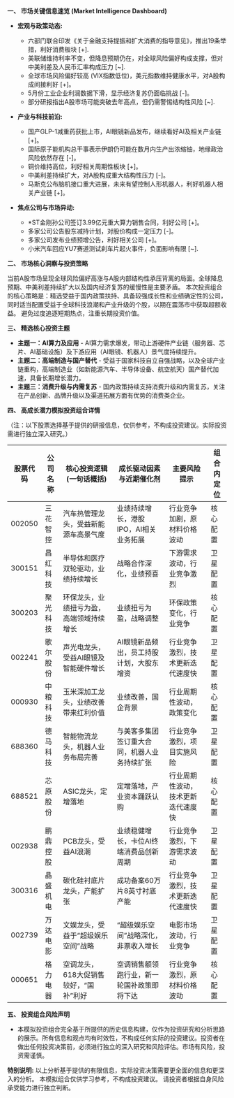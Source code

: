 **一、 市场关键信息速览 (Market Intelligence Dashboard)**

* **宏观与政策动态:**
    * 六部门联合印发《关于金融支持提振和扩大消费的指导意见》，推出19条举措，利好消费板块 [+].
    * 美联储维持利率不变，但降息预期仍在，对全球风险偏好构成支撑，但对中美利差及人民币汇率构成压力 [~].
    * 全球市场风险偏好较高 (VIX指数低位)，美元指数维持健康水平，对A股构成间接利好 [+]。
    * 5月份工业企业利润数据下滑，显示经济复苏仍面临挑战 [-]。
    * 部分研报指出A股市场可能突破去年高点，但仍需警惕结构性风险 [~].

* **产业与科技前沿:**
    *  国产GLP-1减重药获批上市，AI眼镜新品发布，继续看好AI及相关产业链 [+]。
    *  国际原子能机构总干事表示伊朗仍可能在数月内生产出浓缩铀，地缘政治风险依然存在 [-]。
    *  铜价维持高位，利好相关周期性板块 [+]。
    *  中美利差持续扩大，对A股构成重大结构性压力 [-]。
    * 马斯克公布脑机接口重大进展，未来有望控制人形机器人，利好机器人相关产业链 [+]。

* **焦点公司与市场异动:**
    *  *ST金刚孙公司签订3.99亿元重大算力销售合同，利好公司 [+]。
    *  多家公司公告股东减持计划，对股价构成一定压力 [-]。
    *  多家公司发布业绩预增公告，利好相关公司 [+]。
    *  小米汽车回应YU7赛道测试刹车片起火事件，负面影响有限 [~].


**二、 市场核心洞察与投资策略**

当前A股市场呈现全球风险偏好高涨与A股内部结构性承压背离的局面。全球降息预期、中美利差持续扩大以及国内经济复苏的缓慢性是主要矛盾。  本次投资组合的核心策略是：精选受益于国内政策扶持、具备较强成长性和业绩确定性的公司，同时适当配置受益于全球科技浪潮和产业升级的个股，以期在震荡市中获取超额收益。  避免过度追逐短期热点，注重长期投资价值。


**三、 精选核心投资主题**

* **主题一：AI算力及应用** -  AI算力需求爆发，带动上游硬件产业链（服务器、芯片、AI基础设施）及下游应用（AI眼镜、机器人）景气度持续提升。
* **主题二：高端制造与国产替代** -  受益于国家科技自立自强战略，以及全球产业链重构，高端制造业（如新能源汽车、半导体设备、航空航天）国产替代加速，具备长期增长潜力。
* **主题三：消费升级与内需复苏** -  国内政策持续支持消费升级和内需复苏，关注在产品创新、品牌升级以及渠道拓展方面有优势的消费类企业。


**四、 高成长潜力模拟投资组合详情**

（注：以下股票选择基于提供的研报信息，仅供参考，不构成投资建议。实际投资需进行独立深入研究。）

| 股票代码 | 公司名称     | 核心投资逻辑 (一句话概括) | 成长驱动因素与近期催化剂 | 主要风险提示                                     | 组合内定位 |
|------------|---------------|-----------------------------|-----------------------------|-------------------------------------------------|-------------|
| 002050     | 三花智控     |  汽车热管理龙头，受益新能源车高景气度 |  业绩持续增长，港股IPO，AI相关业务拓展     |  行业竞争加剧，原材料价格波动                             | 核心配置   |
| 300151     | 昌红科技     | 半导体和医疗双轮驱动，业绩持续增长 |  战略合作深化，业绩预喜                       |  下游需求波动，行业竞争激烈                               | 卫星配置   |
| 300203     | 聚光科技     |  环保龙头，业绩扭亏为盈，高端领域持续增长 |  业绩扭亏为盈，战略调整                       |  环保政策变化，行业竞争                             | 核心配置   |
| 002241     | 歌尔股份     | 声光电龙头，受益AI眼镜及智能硬件增长 | AI眼镜新品频出，员工持股计划，大股东增资             | 行业竞争激烈，技术更新迭代速度快                         | 卫星配置   |
| 000930     | 中粮科技     | 玉米深加工龙头，业绩改善带来红利价值 | 业绩改善，国企背景                           |  行业周期性波动，政策变化                               | 核心配置   |
| 688360     | 德马科技     | 智能物流龙头，机器人业务布局完善  |  与美客多集团签订重大合同，机器人业务持续扩张 |  行业竞争激烈，项目实施风险                             | 卫星配置   |
| 688521     | 芯原股份     | ASIC龙头，定增落地                      | 定增落地，产业资本踊跃认购                   |  行业周期性波动，技术更新迭代速度快                         | 核心配置   |
| 002938     | 鹏鼎控股     |  PCB龙头，受益AI浪潮                     | 业绩稳健增长，卡位AI终端消费品创新周期     |  行业竞争激烈，下游需求波动                             | 卫星配置   |
| 300316     | 晶盛机电     |  碳化硅衬底片龙头，产能扩张                      |  成功备案60万片8英寸衬底产能                 |  行业竞争激烈，技术更新迭代速度快                         | 卫星配置   |
| 002739     | 万达电影     |  文娱龙头，受益于“超级娱乐空间”战略 |  “超级娱乐空间”战略深化，非票收入增长             |  电影市场波动，行业竞争                             | 卫星配置   |
| 000651     | 格力电器     | 空调龙头，618大促销售较好，“国补”利好 | 空调销售额领跑行业，新一轮国补政策即将下达      | 行业竞争激烈，原材料价格波动                             | 核心配置   |


**五、 投资组合风险声明**

* 本模拟投资组合完全基于所提供的历史信息构建，仅作为投资研究和分析思路的展示。所有信息和观点均有时效性，不构成任何实际的投资建议。投资者在做出任何投资决策前，必须进行独立的深入研究和风险评估。市场有风险，投资需谨慎。


**特别说明:**  以上分析基于提供的有限信息，实际投资决策需要更全面的信息和更深入的分析。  本模拟组合仅供学习参考，不构成投资建议。  请投资者根据自身风险承受能力进行独立判断。
